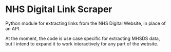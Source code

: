 # NHS Digital Link Scraper

Python module for extracting links from the NHS Digital Website, in place of an API.

At the moment, the code is use case specific for extracting MHSDS data, but I intend to expand it to work interactively for any part of the website.
